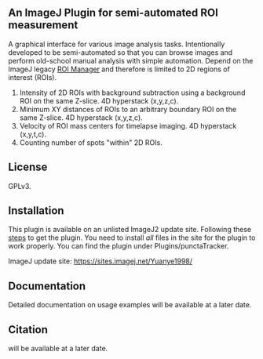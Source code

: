 ## An ImageJ Plugin for semi-automated ROI measurement

A graphical interface for various image analysis tasks. Intentionally developed to be semi-automated so that you can browse images and perform old-school manual analysis with simple automation. Depend on the ImageJ legacy [ROI Manager](https://imagej.net/ij/developer/api/ij/ij/gui/Roi.html) and therefore is limited to 2D regions of interest (ROIs).

1. Intensity of 2D ROIs with background subtraction using a background ROI on the same Z-slice. 4D hyperstack (x,y,z,c).
2. Minimum XY distances of ROIs to an arbitrary boundary ROI on the same Z-slice. 4D hyperstack (x,y,z,c).
3. Velocity of ROI mass centers for timelapse imaging. 4D hyperstack (x,y,t,c).
4. Counting number of spots "within" 2D ROIs.

## License

GPLv3.

## Installation

This plugin is available on an unlisted ImageJ2 update site. Following these [steps](https://imagej.net/update-sites/following) to get the plugin. You need to install *all* files in the site for the plugin to work properly. You can find the plugin under Plugins/punctaTracker.

ImageJ update site: https://sites.imagej.net/Yuanye1998/

## Documentation

Detailed documentation on usage examples will be available at a later date.

## Citation

will be available at a later date.